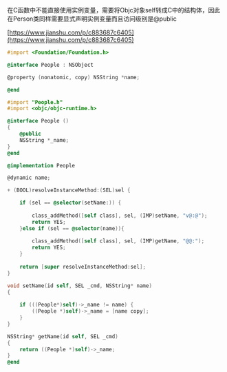 在C函数中不能直接使用实例变量，需要将Objc对象self转成C中的结构体，因此在Person类同样需要显式声明实例变量而且访问级别是@public

[https://www.jianshu.com/p/c883687c6405](https://www.jianshu.com/p/c883687c6405)

```objectivec
#import <Foundation/Foundation.h>

@interface People : NSObject

@property (nonatomic, copy) NSString *name;

@end

#import "People.h"
#import <objc/objc-runtime.h>

@interface People ()
{
    @public
    NSString *_name;
}
@end

@implementation People

@dynamic name;

+ (BOOL)resolveInstanceMethod:(SEL)sel {

    if (sel == @selector(setName:)) {
        
        class_addMethod([self class], sel, (IMP)setName, "v@:@");
        return YES;
    }else if (sel == @selector(name)){
        
        class_addMethod([self class], sel, (IMP)getName, "@@:");
        return YES;
    }
    
    return [super resolveInstanceMethod:sel];
}

void setName(id self, SEL _cmd, NSString* name)
{
    
    if (((People*)self)->_name != name) {
        ((People *)self)->_name = [name copy];
    }
}

NSString* getName(id self, SEL _cmd)
{
    return ((People *)self)->_name;
}
@end
```